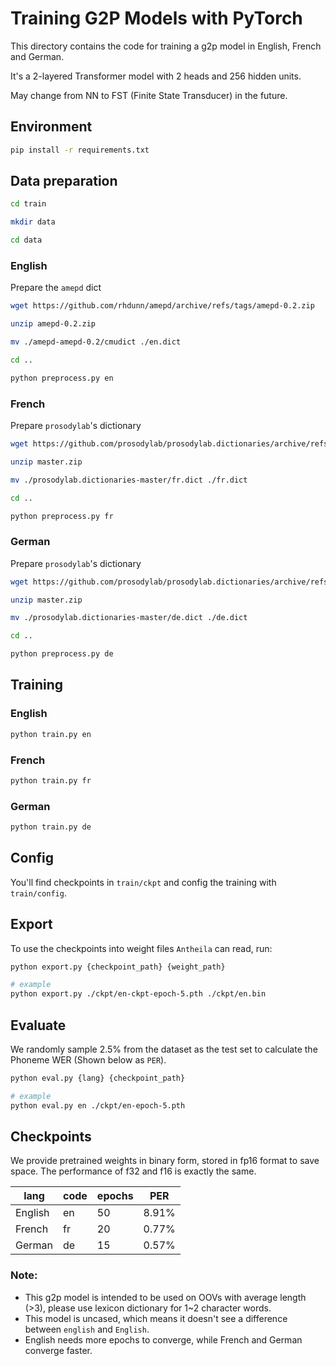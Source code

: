 # Training G2P Models with PyTorch

This directory contains the code for training a g2p model in English, French and German.

It's a 2-layered Transformer model with 2 heads and 256 hidden units.

May change from NN to FST (Finite State Transducer) in the future.

## Environment

```bash
pip install -r requirements.txt
```

## Data preparation

```bash
cd train

mkdir data

cd data
```

### English

Prepare the `amepd` dict

```bash
wget https://github.com/rhdunn/amepd/archive/refs/tags/amepd-0.2.zip

unzip amepd-0.2.zip

mv ./amepd-amepd-0.2/cmudict ./en.dict

cd ..

python preprocess.py en
```

### French

Prepare `prosodylab`'s dictionary

```bash
wget https://github.com/prosodylab/prosodylab.dictionaries/archive/refs/heads/master.zip

unzip master.zip

mv ./prosodylab.dictionaries-master/fr.dict ./fr.dict

cd ..

python preprocess.py fr
```

### German

Prepare `prosodylab`'s dictionary

```bash
wget https://github.com/prosodylab/prosodylab.dictionaries/archive/refs/heads/master.zip

unzip master.zip

mv ./prosodylab.dictionaries-master/de.dict ./de.dict

cd ..

python preprocess.py de
```

## Training

### English

```bash
python train.py en
```

### French

```bash
python train.py fr
```

### German

```bash
python train.py de
```

## Config

You'll find checkpoints in `train/ckpt` and config the training with `train/config`.

## Export

To use the checkpoints into weight files `Antheila` can read, run:
```bash
python export.py {checkpoint_path} {weight_path}

# example
python export.py ./ckpt/en-ckpt-epoch-5.pth ./ckpt/en.bin 
```

## Evaluate

We randomly sample 2.5% from the dataset as the test set to calculate the Phoneme WER (Shown below as `PER`).

```bash
python eval.py {lang} {checkpoint_path}

# example
python eval.py en ./ckpt/en-epoch-5.pth
```

## Checkpoints

We provide pretrained weights in binary form, stored in fp16 format to save space. The performance of f32 and f16 is exactly the same.

| lang | code | epochs | PER |
| --- | --- | --- | --- |
| English | en | 50 | 8.91% |
| French | fr | 20 | 0.77% |
| German | de | 15 | 0.57% |

### Note:
- This g2p model is intended to be used on OOVs with average length (>3), please use lexicon dictionary for 1~2 character words.
- This model is uncased, which means it doesn't see a difference between `english` and `English`.
- English needs more epochs to converge, while French and German converge faster.